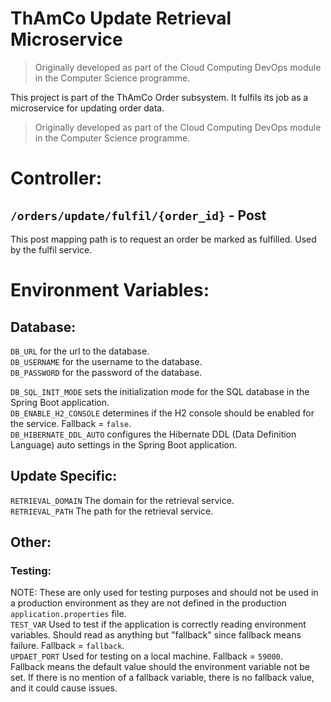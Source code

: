 # ThAmCo Update Retrieval Microservice

> Originally developed as part of the Cloud Computing DevOps module in the Computer Science programme.

This project is part of the ThAmCo Order subsystem.
It fulfils its job as a microservice for updating order data.

> Originally developed as part of the Cloud Computing DevOps module in the Computer Science programme.

# Controller:
## `/orders/update/fulfil/{order_id}` - Post
This post mapping path is to request an order be marked as fulfilled. Used by the fulfil service.

# Environment Variables:
## Database:
`DB_URL` for the url to the database.<br>
`DB_USERNAME` for the username to the database.<br>
`DB_PASSWORD` for the password of the database.<br>

`DB_SQL_INIT_MODE` sets the initialization mode for the SQL database in the Spring Boot application.<br>
`DB_ENABLE_H2_CONSOLE` determines if the H2 console should be enabled for the service. Fallback = `false`.<br>
`DB_HIBERNATE_DDL_AUTO` configures the Hibernate DDL (Data Definition Language) auto settings in the Spring Boot application.<br>


## Update Specific:
`RETRIEVAL_DOMAIN` The domain for the retrieval service.<br>
`RETRIEVAL_PATH` The path for the retrieval service.<br>

## Other:
### Testing:
NOTE: These are only used for testing purposes and should not be used in a production environment as they are not defined in the production `application.properties` file.<br>
`TEST_VAR` Used to test if the application is correctly reading environment variables. Should read as anything but "fallback" since fallback means failure. Fallback = `fallback`.<br>
`UPDAET_PORT` Used for testing on a local machine. Fallback = `59000`.<br>
Fallback means the default value should the environment variable not be set. If there is no mention of a fallback variable, there is no fallback value, and it could cause issues.